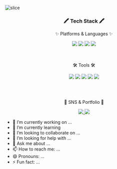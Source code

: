 ![slice](https://capsule-render.vercel.app/api?type=slice&color=auto&height=200&text=Hi%20there👋&fontAlign=70&rotate=13&fontAlignY=25&desc=Eunyoung.H%20GitHub&descAlign=70.&descAlignY=44)


<div align=center>
	<h3>🖍️ Tech Stack 🖍️</h3>
	<p>✨ Platforms & Languages ✨</p>
</div>

<div align= center>
	<img src="https://img.shields.io/badge/Python-3776AB?style=flat&logo=Python&logoColor=white"/>
	<img src="https://img.shields.io/badge/Java-007396?style=flat&logo=Java&logoColor=white" />
	<img src="https://img.shields.io/badge/MySQL-E34F26?style=flat&logo=SQL&logoColor=white"/>
	<img src="https://img.shields.io/badge/Oracle SQL-F80000?style=flat&logo=Oracle&logoColor=white"/>
</div>

<br>
<br>

<div align=center>
	<p>🛠 Tools 🛠</p>
</div>
<div align=center>
	<img src="https://img.shields.io/badge/Jupyter%20notebook-F37626?style=flat&logo=Jupyter&logoColor=white" />
	<img src="https://img.shields.io/badge/Google%20Colab-F9AB00?style=flat&logo=Google Colab&logoColor=white" />
	<img src="https://img.shields.io/badge/GitHub-181717?style=flat&logo=GitHub&logoColor=white" />
	<img src="https://img.shields.io/badge/Eclipse%20IDE-2C2255?style=flat&logo=EclipseIDE&logoColor=white" />
	<img src="https://img.shields.io/badge/Visual%20Studio%20Code-007ACC?style=flat&logo=VisualStudioCode&logoColor=white" />
	
</div>


<br><br>
<div align=center>
	<p>🎨 SNS & Portfolio 🎨</p>
</div>

<div align=center>
	<a href="https://dazz17heyday2.tistory.com">
		<img src="https://img.shields.io/badge/Blog-FF9800?style=flat&logo=Blogger&logoColor=white" />
	</a>
	<a href="mailto:tracy110410@gmail.com">
		<img src="https://img.shields.io/badge/Mail-30B980?style=flat&logo=Gmail&logoColor=white" />
	</a>
	<br>
</div>



- 🔭 I’m currently working on ...
- 🌱 I’m currently learning 
- 👯 I’m looking to collaborate on ...
- 🤔 I’m looking for help with ...
- 💬 Ask me about ...
- 📫 How to reach me: ...
- 😄 Pronouns: ...
- ⚡ Fun fact: ...
